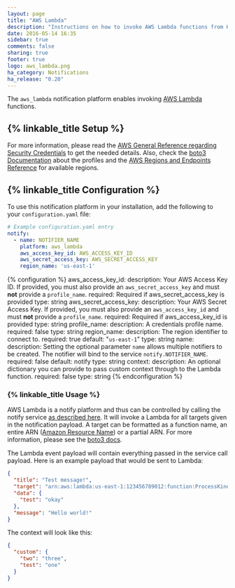 ```yaml
---
layout: page
title: "AWS Lambda"
description: "Instructions on how to invoke AWS Lambda functions from Home Assistant."
date: 2016-05-14 16:35
sidebar: true
comments: false
sharing: true
footer: true
logo: aws_lambda.png
ha_category: Notifications
ha_release: "0.20"
---
```


The `aws_lambda` notification platform enables invoking [AWS Lambda](https://aws.amazon.com/lambda/) functions.

## {% linkable_title Setup %}

For more information, please read the [AWS General Reference regarding Security Credentials](http://docs.aws.amazon.com/general/latest/gr/aws-security-credentials.html) to get the needed details. Also, check the [boto3 Documentation](http://boto3.readthedocs.io/en/latest/guide/configuration.html#shared-credentials-file) about the profiles and the [AWS Regions and Endpoints Reference](https://docs.aws.amazon.com/general/latest/gr/rande.html#pol_region) for available regions.

## {% linkable_title Configuration %}

To use this notification platform in your installation, add the following to your `configuration.yaml` file:

```yaml
# Example configuration.yaml entry
notify:
  - name: NOTIFIER_NAME
    platform: aws_lambda
    aws_access_key_id: AWS_ACCESS_KEY_ID
    aws_secret_access_key: AWS_SECRET_ACCESS_KEY
    region_name: 'us-east-1'
```

{% configuration %}
aws_access_key_id:
  description: Your AWS Access Key ID. If provided, you must also provide an `aws_secret_access_key` and must **not** provide a `profile_name`.
  required: Required if aws_secret_access_key is provided
  type: string
aws_secret_access_key:
  description: Your AWS Secret Access Key. If provided, you must also provide an `aws_access_key_id` and must **not** provide a `profile_name`.
  required: Required if aws_access_key_id is provided
  type: string
profile_name:
  description: A credentials profile name.
  required: false
  type: string
region_name:
  description: The region identifier to connect to.
  required: true
  default: "`us-east-1`"
  type: string
name:
  description: Setting the optional parameter `name` allows multiple notifiers to be created. The notifier will bind to the service `notify.NOTIFIER_NAME`.
  required: false
  default: notify
  type: string
context:
  description: An optional dictionary you can provide to pass custom context through to the Lambda function.
  required: false
  type: string
{% endconfiguration %}

### {% linkable_title Usage %}

AWS Lambda is a notify platform and thus can be controlled by calling the notify service [as described here](/components/notify/). It will invoke a Lambda for all targets given in the notification payload. A target can be formatted as a function name, an entire ARN ([Amazon Resource Name](http://docs.aws.amazon.com/general/latest/gr/aws-arns-and-namespaces.html)) or a partial ARN. For more information, please see the [boto3 docs](http://boto3.readthedocs.io/en/latest/reference/services/lambda.html#Lambda.Client.invoke).

The Lambda event payload will contain everything passed in the service call payload. Here is an example payload that would be sent to Lambda:

```json
{
  "title": "Test message!",
  "target": "arn:aws:lambda:us-east-1:123456789012:function:ProcessKinesisRecords",
  "data": {
    "test": "okay"
  },
  "message": "Hello world!"
}
```

The context will look like this:

```json
{
  "custom": {
    "two": "three",
    "test": "one"
  }
}
```
